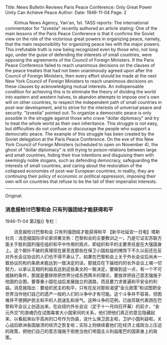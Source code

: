 Title: News Bulletin Reviews Paris Peace Conference: Only Great Power Unity Can Achieve Peace
Author:
Date: 1946-11-04
Page: 2

　　Xinhua News Agency, Yan'an, 1st. TASS reports: The international commentator for "Izvestia" recently authored an article stating: One of the main lessons of the Paris Peace Conference is that it confirms the Soviet view on the role of the victorious great powers in organizing peace, namely, that the main responsibility for organizing peace lies with the major powers. This irrefutable truth is now being recognized even by those who, not long ago, under the guise of defending the interests of small countries, were opposing the agreements of the Council of Foreign Ministers. If the Paris Peace Conference failed to reach unanimous decisions on the clauses of the peace treaties that had not been unanimously agreed upon after the Council of Foreign Ministers, then every effort should be made at the next New York Council of Foreign Ministers to reach unanimous decisions on these clauses by acknowledging mutual interests. An indispensable condition for achieving this is to eliminate the theory of dividing the world into eastern and western halves, to abandon attempts to impose one's own will on other countries, to respect the independent path of small countries in post-war development, and to strive for the interests of universal peace and security. "Izvestia" pointed out: To organize a democratic peace is only possible in the struggle against those who crave "dollar diplomacy" and try to treat the whole world as their own inheritance. This struggle is not easy, but difficulties do not confuse or discourage the people who support a democratic peace. The example of this struggle has been created by the Soviet delegation at the Paris Peace Conference. On the eve of this New York Council of Foreign Ministers (scheduled to open on November 4), the ghost of "dollar diplomacy" is still trying to poison relations between large and small countries, hiding their true intentions and disguising them with seemingly noble slogans, such as defending democracy, safeguarding the interests of small countries, and caring about the restoration of the collapsed economies of post-war European countries; in reality, they are continuing their policy of economic or political oppression, imposing their own will on countries that refuse to be the tail of their imperialist interests.



<hr /> 

Original: 


### 消息报检讨巴黎和会  只有列强团结才能获得和平

1946-11-04
第2版()
专栏：

　　消息报检讨巴黎和会
    只有列强团结才能获得和平
    【新华社延安一日电】塔斯社讯：消息报国际评论家顷著文称：巴黎和会的主要教训之一，乃是它证实苏联方面关于胜利国列强在组织和平中作用的观点，即组织和平的主要责任是在大强国身上。这个颠扑不破的真理现在甚至连那些在保卫小国权益的掩饰下不久以前还在反对外长会议协议的人们也不得不承认了。如果在巴黎和会上关于外长会议后尚未一致协议的和约条款未能达到一致决定的话，那就应在下届纽约的长外会议上竭一切努力，以承认互相的利益去达到这些条文的一致决定。要做到这一点，有一个不可或缺的条件，那就是要排除把世界分成东西两半的理论，要放弃把自己意志强施于他国的企图，要尊重小国在战后发展独立的道路，而且要力求普遍和平安全的利益。消息报指出：要组织民主的和平，只有在反对那些渴望“金元政策”和试图把全世界当作他们自己的遗产一般的人们的斗争中才有可能。这个斗争并不容易，但困难并不使拥护民主和平的人民迷乱和丧气。这种斗争的范例，已由苏联代表团在巴黎和平会议上创造出来。在此纽约外长会议（定于十一月四日开幕）的前夕，“金元外交”的游魂仍在试图毒害大小国家间的关系，他们把他们真正的意见隐藏起来，以看起来似乎高尚的口号作为伪装，说什么保卫民主啦，卫护小国利益啦，关心战后欧洲各国崩溃的经济之恢复啦；实际上则继续着他们在经济上或政治上压迫的政策，把他们自己的意志强施于拒绝当他们帝国主义利益尾巴的国家身上的政策。
